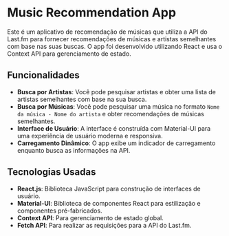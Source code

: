 # Music Recommendation App

Este é um aplicativo de recomendação de músicas que utiliza a API do Last.fm para fornecer recomendações de músicas e artistas semelhantes com base nas suas buscas. O app foi desenvolvido utilizando React e usa o Context API para gerenciamento de estado.

## Funcionalidades

- **Busca por Artistas**: Você pode pesquisar artistas e obter uma lista de artistas semelhantes com base na sua busca.
- **Busca por Músicas**: Você pode pesquisar uma música no formato `Nome da música - Nome do artista` e obter recomendações de músicas semelhantes.
- **Interface de Usuário**: A interface é construída com Material-UI para uma experiência de usuário moderna e responsiva.
- **Carregamento Dinâmico**: O app exibe um indicador de carregamento enquanto busca as informações na API.

## Tecnologias Usadas

- **React.js**: Biblioteca JavaScript para construção de interfaces de usuário.
- **Material-UI**: Biblioteca de componentes React para estilização e componentes pré-fabricados.
- **Context API**: Para gerenciamento de estado global.
- **Fetch API**: Para realizar as requisições para a API do Last.fm.
